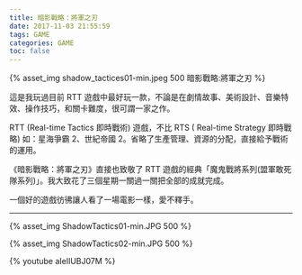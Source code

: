```yaml
---
title: 暗影戰略：將軍之刃
date: 2017-11-03 21:55:59
tags: GAME
categories: GAME
toc: false
---
```

{% asset_img shadow_tactices01-min.jpeg 500 暗影戰略:將軍之刃 %}

這是我玩過目前 RTT 遊戲中最好玩一款，不論是在劇情故事、美術設計、音樂特效、操作技巧，和關卡難度，很可謂一家之作。
<!-- more -->
RTT (Real-time Tactics 即時戰術) 遊戲，不比 RTS ( Real-time Strategy 即時戰略) 如：星海爭霸 2、世紀帝國 2。省略了生產管理、資源的分配，直接給予戰術的運用。

《暗影戰略：將軍之刃》直接也致敬了 RTT 遊戲的經典「魔鬼戰將系列(盟軍敢死隊系列)」。我大致花了三個星期一關過一關把全部的成就完成。

一個好的遊戲彷彿讓人看了一場電影一樣，愛不釋手。

---
{% asset_img ShadowTactics01-min.JPG 500 %}

{% asset_img ShadowTactics02-min.JPG 500 %}


{% youtube aIeIlUBJ07M %}